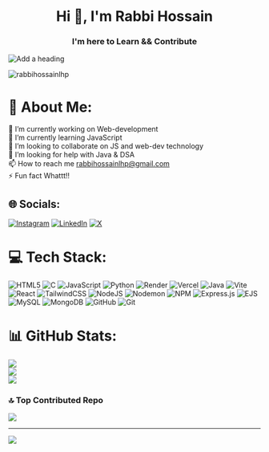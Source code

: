 <h1 align="center">Hi 👋, I'm Rabbi Hossain</h1>
<h3 align="center">I'm here to Learn && Contribute</h3>

![Add a heading](https://github.com/rabbihossainlhp/rabbihossainlhp/assets/143143642/e8bac143-0dff-4eb6-badb-d2b9720b4b24)

<p align="left"> <img src="https://komarev.com/ghpvc/?username=rabbihossainlhp&label=Profile%20views&color=0e75b6&style=flat" alt="rabbihossainlhp" /> </p>

# 💫 About Me:
🔭 I’m currently working on Web-development<br>🌱 I’m currently learning JavaScript<br>👯 I’m looking to collaborate on JS and web-dev technology<br>🤝 I’m looking for help with Java & DSA<br>📫 How to reach me rabbihossainlhp@gmail.com<br>⚡ Fun fact Whattt!!


## 🌐 Socials:
[![Instagram](https://img.shields.io/badge/Instagram-%23E4405F.svg?logo=Instagram&logoColor=white)](https://instagram.com/rabbihossainlhp) [![LinkedIn](https://img.shields.io/badge/LinkedIn-%230077B5.svg?logo=linkedin&logoColor=white)](https://linkedin.com/in/rabbihossainyb) [![X](https://img.shields.io/badge/X-black.svg?logo=X&logoColor=white)](https://x.com/rabbihossain06) 

# 💻 Tech Stack:
![HTML5](https://img.shields.io/badge/html5-%23E34F26.svg?style=for-the-badge&logo=html5&logoColor=white) ![C](https://img.shields.io/badge/c-%2300599C.svg?style=for-the-badge&logo=c&logoColor=white) ![JavaScript](https://img.shields.io/badge/javascript-%23323330.svg?style=for-the-badge&logo=javascript&logoColor=%23F7DF1E) ![Python](https://img.shields.io/badge/python-3670A0?style=for-the-badge&logo=python&logoColor=ffdd54) ![Render](https://img.shields.io/badge/Render-%46E3B7.svg?style=for-the-badge&logo=render&logoColor=white) ![Vercel](https://img.shields.io/badge/vercel-%23000000.svg?style=for-the-badge&logo=vercel&logoColor=white) ![Java](https://img.shields.io/badge/java-%23ED8B00.svg?style=for-the-badge&logo=openjdk&logoColor=white) ![Vite](https://img.shields.io/badge/vite-%23646CFF.svg?style=for-the-badge&logo=vite&logoColor=white) ![React](https://img.shields.io/badge/react-%2320232a.svg?style=for-the-badge&logo=react&logoColor=%2361DAFB) ![TailwindCSS](https://img.shields.io/badge/tailwindcss-%2338B2AC.svg?style=for-the-badge&logo=tailwind-css&logoColor=white) ![NodeJS](https://img.shields.io/badge/node.js-6DA55F?style=for-the-badge&logo=node.js&logoColor=white) ![Nodemon](https://img.shields.io/badge/NODEMON-%23323330.svg?style=for-the-badge&logo=nodemon&logoColor=%BBDEAD) ![NPM](https://img.shields.io/badge/NPM-%23CB3837.svg?style=for-the-badge&logo=npm&logoColor=white) ![Express.js](https://img.shields.io/badge/express.js-%23404d59.svg?style=for-the-badge&logo=express&logoColor=%2361DAFB) ![EJS](https://img.shields.io/badge/ejs-%23B4CA65.svg?style=for-the-badge&logo=ejs&logoColor=black) ![MySQL](https://img.shields.io/badge/mysql-4479A1.svg?style=for-the-badge&logo=mysql&logoColor=white) ![MongoDB](https://img.shields.io/badge/MongoDB-%234ea94b.svg?style=for-the-badge&logo=mongodb&logoColor=white) ![GitHub](https://img.shields.io/badge/github-%23121011.svg?style=for-the-badge&logo=github&logoColor=white) ![Git](https://img.shields.io/badge/git-%23F05033.svg?style=for-the-badge&logo=git&logoColor=white)
# 📊 GitHub Stats:
![](https://github-readme-stats.vercel.app/api?username=rabbihossainlhp&theme=dark&hide_border=false&include_all_commits=false&count_private=false)<br/>
![](https://github-readme-streak-stats.herokuapp.com/?user=rabbihossainlhp&theme=dark&hide_border=false)<br/>
![](https://github-readme-stats.vercel.app/api/top-langs/?username=rabbihossainlhp&theme=dark&hide_border=false&include_all_commits=false&count_private=false&layout=compact)

### 🔝 Top Contributed Repo
![](https://github-contributor-stats.vercel.app/api?username=rabbihossainlhp&limit=5&theme=dark&combine_all_yearly_contributions=true)

---
[![](https://visitcount.itsvg.in/api?id=rabbihossainlhp&icon=0&color=0)](https://visitcount.itsvg.in)

<!-- Proudly created with GPRM ( https://gprm.itsvg.in ) -->
